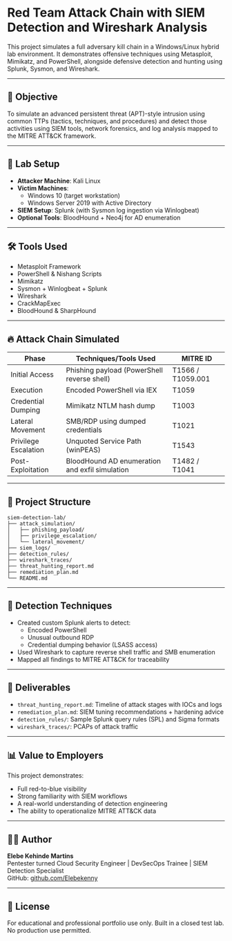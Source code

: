 # Red Team Attack Chain with SIEM Detection and Wireshark Analysis

This project simulates a full adversary kill chain in a Windows/Linux hybrid lab environment. It demonstrates offensive techniques using Metasploit, Mimikatz, and PowerShell, alongside defensive detection and hunting using Splunk, Sysmon, and Wireshark.

---

## 🎯 Objective

To simulate an advanced persistent threat (APT)-style intrusion using common TTPs (tactics, techniques, and procedures) and detect those activities using SIEM tools, network forensics, and log analysis mapped to the MITRE ATT&CK framework.

---

## 🧱 Lab Setup

- **Attacker Machine**: Kali Linux
- **Victim Machines**:
  - Windows 10 (target workstation)
  - Windows Server 2019 with Active Directory
- **SIEM Setup**: Splunk (with Sysmon log ingestion via Winlogbeat)
- **Optional Tools**: BloodHound + Neo4j for AD enumeration

---

## 🛠️ Tools Used

- Metasploit Framework
- PowerShell & Nishang Scripts
- Mimikatz
- Sysmon + Winlogbeat + Splunk
- Wireshark
- CrackMapExec
- BloodHound & SharpHound

---

## 🔥 Attack Chain Simulated

| Phase               | Techniques/Tools Used                               | MITRE ID          |
|---------------------|------------------------------------------------------|-------------------|
| Initial Access       | Phishing payload (PowerShell reverse shell)         | T1566 / T1059.001 |
| Execution            | Encoded PowerShell via IEX                          | T1059             |
| Credential Dumping   | Mimikatz NTLM hash dump                             | T1003             |
| Lateral Movement     | SMB/RDP using dumped credentials                    | T1021             |
| Privilege Escalation | Unquoted Service Path (winPEAS)                     | T1543             |
| Post-Exploitation    | BloodHound AD enumeration and exfil simulation      | T1482 / T1041     |

---

## 📂 Project Structure

```
siem-detection-lab/
├── attack_simulation/
│   ├── phishing_payload/
│   ├── privilege_escalation/
│   └── lateral_movement/
├── siem_logs/
├── detection_rules/
├── wireshark_traces/
├── threat_hunting_report.md
├── remediation_plan.md
└── README.md
```

---

## 🧪 Detection Techniques

- Created custom Splunk alerts to detect:
  - Encoded PowerShell
  - Unusual outbound RDP
  - Credential dumping behavior (LSASS access)
- Used Wireshark to capture reverse shell traffic and SMB enumeration
- Mapped all findings to MITRE ATT&CK for traceability

---

## 📄 Deliverables

- `threat_hunting_report.md`: Timeline of attack stages with IOCs and logs
- `remediation_plan.md`: SIEM tuning recommendations + hardening advice
- `detection_rules/`: Sample Splunk query rules (SPL) and Sigma formats
- `wireshark_traces/`: PCAPs of attack traffic

---

## 📊 Value to Employers

This project demonstrates:
- Full red-to-blue visibility
- Strong familiarity with SIEM workflows
- A real-world understanding of detection engineering
- The ability to operationalize MITRE ATT&CK data

---

## 👨‍💻 Author

**Elebe Kehinde Martins**  
Pentester turned Cloud Security Engineer | DevSecOps Trainee | SIEM Detection Specialist  
GitHub: [github.com/Elebekenny](https://github.com/Elebekenny)

---

## 📝 License

For educational and professional portfolio use only. Built in a closed test lab. No production use permitted.
